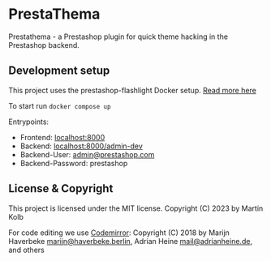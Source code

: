 # PrestaThema
Prestathema - a Prestashop plugin for quick theme hacking in the Prestashop backend.

## Development setup
This project uses the prestashop-flashlight Docker setup. [Read more here](https://github.com/PrestaShop/prestashop-flashlight/tree/main/examples/develop-a-module)

To start run `docker compose up`

Entrypoints:
* Frontend: [localhost:8000](localhost:8000)
* Backend: [localhost:8000/admin-dev](localhost:8000/admin-dev)
* Backend-User: admin@prestashop.com
* Backend-Password: prestashop

## License & Copyright
This project is licensed under the MIT license. Copyright (C) 2023 by Martin Kolb

For code editing we use [Codemirror](https://github.com/codemirror/dev): Copyright (C) 2018 by Marijn Haverbeke <marijn@haverbeke.berlin>, Adrian
Heine <mail@adrianheine.de>, and others